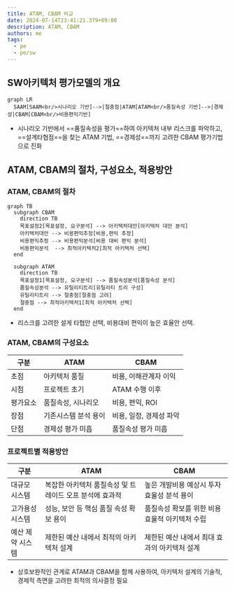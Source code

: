 ```yaml
---
title: ATAM, CBAM 비교
date: 2024-07-14T23:41:21.379+09:00
description: ATAM, CBAM
authors: me
tags:
  - pe
  - pe/sw 
---
```


## SW아키텍처 평가모델의 개요

```mermaid
graph LR
  SAAM[SAAM<br/>시나리오 기반]-->|절충점|ATAM[ATAM<br/>품질속성 기반]-->|경제성|CBAM[CBAM<br/>비용편익기반]
```

- 시나리오 기반에서 ==품질속성을 평가==하여 아키텍처 내부 리스크를 파악하고, ==설계타협점==을 찾는 ATAM 기법, ==경제성==까지 고려한 CBAM 평가기법으로 진화

## ATAM, CBAM의 절차, 구성요소, 적용방안

### ATAM, CBAM의 절차

```mermaid
graph TB
  subgraph CBAM
    direction TB
    목표설정2[목표설정, 요구분석] --> 아키텍처대안[아키텍처 대안 분석]
    아키텍처대안 --> 비용편익추정[비용,편익 추정]
    비용편익추정 --> 비용편익분석[비용 대비 편익 분석]
    비용편익분석  --> 최적아키텍처2[최적 아키텍처 선택]
  end

  subgraph ATAM
    direction TB
    목표설정1[목표설정, 요구분석] --> 품질속성분석[품질속성 분석]
    품질속성분석 --> 유틸리티트리[유틸리티 트리 구성]
    유틸리티트리 --> 절충점[절충점 고려]
    절충점 --> 최적아키텍처1[최적 아키텍처 선택]
  end
```

- 리스크를 고려한 설게 타협안 선택, 비용대비 편익이 높은 효율안 선택.

### ATAM, CBAM의 구성요소

| 구분 | ATAM | CBAM |
| --- | --- | --- |
| 초점 | 아키텍처 품질 | 비용, 이해관계자 이익 |
| 시점 | 프로젝트 초기 | ATAM 수행 이후 |
| 평가요소 | 품질속성, 시나리오 | 비용, 편익, ROI |
| 장점 | 기존시스템 분석 용이 | 비용, 일정, 경제성 파악 |
| 단점 | 경제성 평가 미흡 | 품질속성 평가 미흡 |

### 프로젝트별 적용방안

| 구분 | ATAM | CBAM |
| --- | --- | --- |
| 대규모 시스템 | 복잡한 아키텍처 품질속성 및 트레이드 오프 분석에 효과적 | 높은 개발비용 예상시 투자 효율성 분석 용이 |
| 고가용성 시스템 | 성능, 보안 등 핵심 품질 속성 확보 용이 | 품질속성 확보를 위한 비용 효율적 아키텍처 수립 |
| 예산 제약 시스템 | 제한된 예산 내에서 최적의 아키텍처 설계 | 제한된 예산 내에서 최대 효과의 아키텍처 설계 |

- 상호보완적인 관계로 ATAM과 CBAM을 함께 사용하여, 아키텍처 설계의 기술적, 경제적 측면을 고려한 최적의 의사결정 필요

